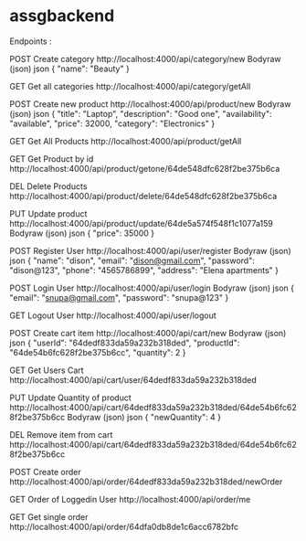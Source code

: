 # assgbackend
Endpoints :

POST
Create category
http://localhost:4000/api/category/new
Bodyraw (json)
json
{
  "name": "Beauty"
}

GET
Get all categories
http://localhost:4000/api/category/getAll


POST
Create new product
http://localhost:4000/api/product/new
Bodyraw (json)
json
{
  "title": "Laptop",
  "description": "Good one",
  "availability": "available",
  "price": 32000,
  "category": "Electronics"
}


GET
Get All Products
http://localhost:4000/api/product/getAll

GET
Get Product by id
http://localhost:4000/api/product/getone/64de548dfc628f2be375b6ca

DEL
Delete Products
http://localhost:4000/api/product/delete/64de548dfc628f2be375b6ca

PUT
Update product
http://localhost:4000/api/product/update/64de5a574f548f1c1077a159
Bodyraw (json)
json
{
  "price": 35000
}

POST
Register User
http://localhost:4000/api/user/register
Bodyraw (json)
json
{
  "name": "dison",
  "email": "dison@gmail.com",
  "password": "dison@123",
  "phone": "4565786899",
  "address": "Elena apartments"
}

POST
Login User
http://localhost:4000/api/user/login
Bodyraw (json)
json
{
  "email": "snupa@gmail.com",
  "password": "snupa@123"
}

GET
Logout User
http://localhost:4000/api/user/logout

POST
Create cart item
http://localhost:4000/api/cart/new
Bodyraw (json)
json
{
  "userId": "64dedf833da59a232b318ded",
  "productId": "64de54b6fc628f2be375b6cc",
  "quantity": 2
}

GET
Get Users Cart
http://localhost:4000/api/cart/user/64dedf833da59a232b318ded

PUT
Update Quantity of product
http://localhost:4000/api/cart/64dedf833da59a232b318ded/64de54b6fc628f2be375b6cc
Bodyraw (json)
json
{
  "newQuantity": 4
}

DEL
Remove item from cart
http://localhost:4000/api/cart/64dedf833da59a232b318ded/64de54b6fc628f2be375b6cc

POST
Create order
http://localhost:4000/api/order/64dedf833da59a232b318ded/newOrder

GET
Order of Loggedin User
http://localhost:4000/api/order/me

GET
Get single order
http://localhost:4000/api/order/64dfa0db8de1c6acc6782bfc


